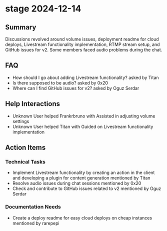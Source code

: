 # stage 2024-12-14

## Summary
Discussions revolved around volume issues, deployment readme for cloud deploys, Livestream functionality implementation, RTMP stream setup, and GitHub issues for v2. Some members faced audio problems during the chat.

## FAQ
- How should I go about adding Livestream functionality? asked by Titan
- Is there supposed to be audio? asked by 0x20
- Where can I find GitHub issues for v2? asked by Oguz Serdar

## Help Interactions
- Unknown User helped Frankrbruno with Assisted in adjusting volume settings
- Unknown User helped Titan with Guided on Livestream functionality implementation

## Action Items

### Technical Tasks
- Implement Livestream functionality by creating an action in the client and developing a plugin for content generation mentioned by Titan
- Resolve audio issues during chat sessions mentioned by 0x20
- Check and contribute to GitHub issues related to v2 mentioned by Oguz Serdar

### Documentation Needs
- Create a deploy readme for easy cloud deploys on cheap instances mentioned by rarepepi